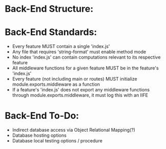 # Back-End Structure:

# Back-End Standards:
- Every feature MUST contain a single 'index.js'
- Any file that requires 'string-format' must enable method mode
- No index 'index.js' can contain computations relevant to its respective feature
- All middleware functions for a given feature MUST be in the feature's 'index.js'
- Every feature (not including main or routes) MUST initialize module.exports.middleware as a function
- If a feature's 'index.js' does not export any middleware functions through module.exports.middleware, it must log this with an IIFE

# Back-End To-Do:
- Indirect database access via Object Relational Mapping(?)
- Database hosting options
- Database local testing options / procedure
